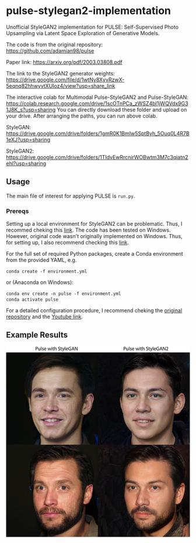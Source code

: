 # pulse-stylegan2-implementation
 Unofficial StyleGAN2 implementation for PULSE: Self-Supervised Photo Upsampling via Latent Space Exploration of Generative Models. 
 
 The code is from the original repository: https://github.com/adamian98/pulse 
 
 Paper link: https://arxiv.org/pdf/2003.03808.pdf

 The link to the StyleGAN2 generator weights: https://drive.google.com/file/d/1wtNy8XyvRzwX-5eqnq82hhwyvtXUIoz4/view?usp=share_link
 
 
 The interactive colab for Multimodal Pulse-StyleGAN2 and Pulse-StyleGAN: https://colab.research.google.com/drive/1scOTnPCa_zWSZ4bI1jWQVdx9G31J8K_s?usp=sharing
 You can directly download these folder and upload on your drive. After arranging the paths, you can run above colab. 

 StyleGAN: https://drive.google.com/drive/folders/1gmR0K1BmIw5SptByh_5Ouq0L4R7B1eXJ?usp=sharing
 
 StyleGAN2: https://drive.google.com/drive/folders/1TIdvEwRrcnirWOBwtm3M7c3qiatn2ehl?usp=sharing
 ## Usage

The main file of interest for applying PULSE is `run.py`.
 
 
 ### Prereqs
 Setting up a local environment for StyleGAN2 can be problematic. Thus, I recommed cheking this [link](https://youtu.be/BCde68k6KXg).
 The code has been tested on Windows. However, original code wasn't originally implemented on Windows. Thus, for setting up, I also recommend checking this [link](https://youtu.be/sRu5j-mzOy0).

 For the full set of required Python packages, create a Conda environment from the provided YAML, e.g.

```
conda create -f environment.yml 
```
or (Anaconda on Windows):
```
conda env create -n pulse -f environment.yml
conda activate pulse
```

For a detailed configuration procedure, I recommend cheking the [original repository](https://github.com/adamian98/pulse) and the [Youtube link](https://youtu.be/sRu5j-mzOy0). 


## Example Results

![Transformation Preview](./readme_resources/Pulse_ExampleAtakan.jpg)


